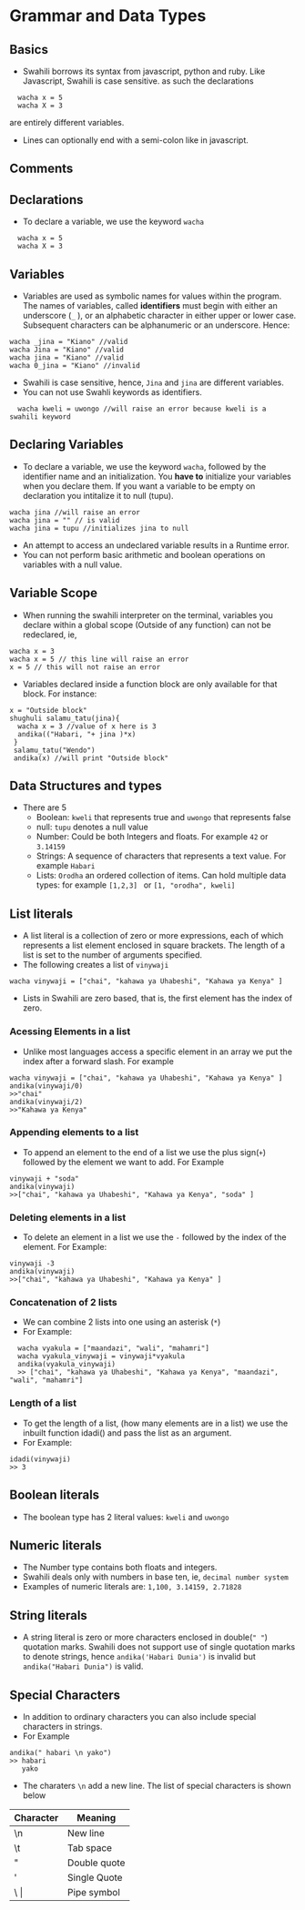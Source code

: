 # Grammar and Data Types

## Basics
- Swahili borrows its syntax from javascript, python and ruby. Like Javascript, Swahili is case sensitive. as such the declarations
``` 
  wacha x = 5
  wacha X = 3
 ```
 are entirely different variables. 
 - Lines can optionally end with a semi-colon like in javascript. 
 
## Comments
 
## Declarations
- To declare a variable, we use the keyword `wacha`
``` 
  wacha x = 5
  wacha X = 3
 ```

## Variables
- Variables are used as symbolic names for values within the program. The names of variables, called **identifiers** must begin with either an underscore (`_` ), or an alphabetic character in either upper or lower case. Subsequent characters can be alphanumeric or an underscore. Hence:
```
wacha _jina = "Kiano" //valid
wacha Jina = "Kiano" //valid
wacha jina = "Kiano" //valid
wacha 0_jina = "Kiano" //invalid
```
- Swahili is case sensitive, hence, `Jina` and `jina` are different variables. 
- You can not use Swahli keywords as identifiers. 
```
  wacha kweli = uwongo //will raise an error because kweli is a swahili keyword
```

## Declaring Variables
- To declare a variable, we use the keyword `wacha`, followed by the identifier name and an initialization. You **have to** initialize your variables when you declare them. If you want a variable to be empty on declaration you intitalize it to null (tupu).
```
wacha jina //will raise an error
wacha jina = "" // is valid
wacha jina = tupu //initializes jina to null
```
- An attempt to access an undeclared variable results in a Runtime error. 
- You can not perform basic arithmetic and boolean operations on variables with a null value. 

## Variable Scope
- When running the swahili interpreter on the terminal, variables you declare within a global scope (Outside of any function) can not be redeclared, ie,
```
wacha x = 3
wacha x = 5 // this line will raise an error
x = 5 // this will not raise an error
```
- Variables declared inside a function block are only available for that block. For instance: 
```
x = "Outside block"
shughuli salamu_tatu(jina){
  wacha x = 3 //value of x here is 3
  andika(("Habari, "+ jina )*x)
 }
 salamu_tatu("Wendo")
 andika(x) //will print "Outside block"
 ```

## Data Structures and types
- There are 5
  - Boolean: `kweli` that represents true and `uwongo` that represents false
  - null: `tupu` denotes a null value
  - Number: Could be both Integers and floats. For example `42` or `3.14159`
  - Strings: A sequence of characters that represents a text value. For example `Habari`
  - Lists: `Orodha`  an ordered collection of items. Can hold multiple data types: for example `[1,2,3] ` or `[1, "orodha", kweli]`

## List literals
- A list literal is a collection of zero or more expressions, each of which represents a list element enclosed in square brackets. The length of a list is set to the number of arguments specified. 
- The following creates a list of `vinywaji`
```
wacha vinywaji = ["chai", "kahawa ya Uhabeshi", "Kahawa ya Kenya" ] 
```
- Lists in Swahili are zero based, that is, the first element has the index of zero.

### Acessing Elements in a list
- Unlike most languages access a specific element in an array we put the index after a forward slash. For example
```
wacha vinywaji = ["chai", "kahawa ya Uhabeshi", "Kahawa ya Kenya" ] 
andika(vinywaji/0)
>>"chai"
andika(vinywaji/2)
>>"Kahawa ya Kenya"
```

### Appending elements to a list
-  To append an element to the end of a list we use the plus sign(```+```) followed by the element we want to add. For Example
```
vinywaji + "soda"
andika(vinywaji)
>>["chai", "kahawa ya Uhabeshi", "Kahawa ya Kenya", "soda" ] 
```

### Deleting elements in a list
- To delete an element in a list we use the `-` followed by the index of the element. For Example: 
```
vinywaji -3
andika(vinywaji)
>>["chai", "kahawa ya Uhabeshi", "Kahawa ya Kenya" ] 
```

### Concatenation of 2 lists
- We can combine 2 lists into one using an asterisk (`*`)
- For Example:
```
  wacha vyakula = ["maandazi", "wali", "mahamri"]
  wacha vyakula_vinywaji = vinywaji*vyakula
  andika(vyakula_vinywaji)
  >> ["chai", "kahawa ya Uhabeshi", "Kahawa ya Kenya", "maandazi", "wali", "mahamri"]  
```

### Length of a list
- To get the length of a list, (how many elements are in a list) we use the inbuilt function idadi() and pass the list as an argument. 
- For Example: 
```
idadi(vinywaji)
>> 3
```

## Boolean literals
- The boolean type has 2 literal values: `kweli` and `uwongo`

## Numeric literals
- The Number type contains both floats and integers. 
- Swahili deals only with numbers in base ten, ie, `decimal number system`
- Examples of numeric literals are:
`1,100, 3.14159, 2.71828`

## String literals
- A string literal is zero or more characters enclosed in double(`" "`) quotation marks. Swahili does not support use of single quotation marks to denote strings, hence `andika('Habari Dunia')` is invalid but `andika("Habari Dunia")` is valid. 

## Special Characters
- In addition to ordinary characters you can also include special characters in strings. 
- For Example
```
andika(" habari \n yako")
>> habari
   yako
```
- The charaters `\n` add a new line. The list of special characters is shown below

Character   |  Meaning            |
------------|---------------------|
\n          |  New line           |
\t          |  Tab space          |
\"          |  Double quote       |
\'          |  Single Quote       |
\ \|        |  Pipe symbol        |
